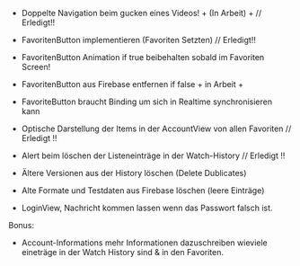 - Doppelte Navigation beim gucken eines Videos! + (In Arbeit) + // Erledigt!!
- FavoritenButton implementieren (Favoriten Setzten) // Erledigt!!

- FavoritenButton Animation if true beibehalten sobald im Favoriten Screen! 
- FavoritenButton aus Firebase entfernen if false + in Arbeit +
- FavoriteButton braucht Binding um sich in Realtime synchronisieren kann

- Optische Darstellung der Items in der AccountView von allen Favoriten // Erledigt !!
- Alert beim löschen der Listeneinträge in der Watch-History // Erledigt !!

- Ältere Versionen aus der History löschen (Delete Dublicates)
- Alte Formate und Testdaten aus Firebase löschen (leere Einträge)
- LoginView, Nachricht kommen lassen wenn das Passwort falsch ist.

Bonus:
- Account-Informations 
mehr Informationen dazuschreiben wieviele eineträge in der Watch History sind & in den Favoriten.
